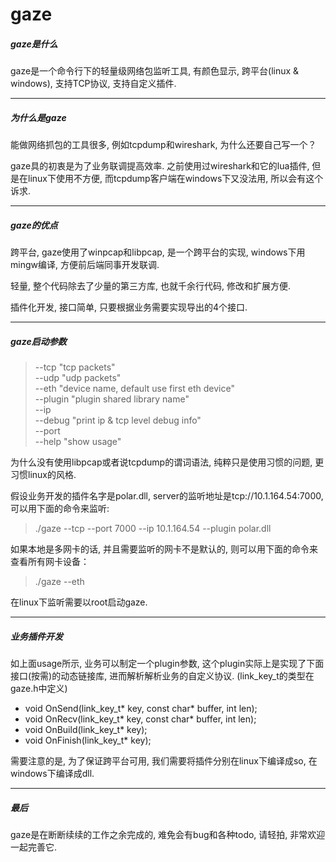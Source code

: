 gaze
====

##### gaze是什么
gaze是一个命令行下的轻量级网络包监听工具, 有颜色显示, 跨平台(linux & windows), 支持TCP协议, 支持自定义插件.

* * *

##### 为什么是gaze

能做网络抓包的工具很多, 例如tcpdump和wireshark, 为什么还要自己写一个？

gaze具的初衷是为了业务联调提高效率. 之前使用过wireshark和它的lua插件, 但是在linux下使用不方便, 而tcpdump客户端在windows下又没法用, 所以会有这个诉求.

* * *

##### gaze的优点

跨平台, gaze使用了winpcap和libpcap, 是一个跨平台的实现, windows下用mingw编译, 方便前后端同事开发联调.

轻量, 整个代码除去了少量的第三方库, 也就千余行代码, 修改和扩展方便.

插件化开发, 接口简单, 只要根据业务需要实现导出的4个接口.

* * *
 
##### gaze启动参数
>   --tcp              "tcp packets"   
    --udp              "udp packets"   
    --eth      <name>  "device name, default use first eth device"   
    --plugin   <name>  "plugin shared library name"   
    --ip       <ip address>   
    --debug            "print ip & tcp level debug info"   
    --port     <port>   
    --help             "show usage"   
    
为什么没有使用libpcap或者说tcpdump的谓词语法, 纯粹只是使用习惯的问题, 更习惯linux的风格.

假设业务开发的插件名字是polar.dll, server的监听地址是tcp://10.1.164.54:7000, 可以用下面的命令来监听:
> ./gaze --tcp --port 7000 --ip 10.1.164.54 --plugin polar.dll

如果本地是多网卡的话, 并且需要监听的网卡不是默认的, 则可以用下面的命令来查看所有网卡设备：
> ./gaze --eth 

在linux下监听需要以root启动gaze.

* * *

##### 业务插件开发
如上面usage所示, 业务可以制定一个plugin参数, 这个plugin实际上是实现了下面接口(按需)的动态链接库, 进而解析解析业务的自定义协议. (link_key_t的类型在gaze.h中定义)

* void OnSend(link_key_t* key, const char* buffer, int len);   
* void OnRecv(link_key_t* key, const char* buffer, int len);   
* void OnBuild(link_key_t* key);   
* void OnFinish(link_key_t* key);

需要注意的是, 为了保证跨平台可用, 我们需要将插件分别在linux下编译成so, 在windows下编译成dll.

* * *

##### 最后
gaze是在断断续续的工作之余完成的, 难免会有bug和各种todo, 请轻拍, 非常欢迎一起完善它.
